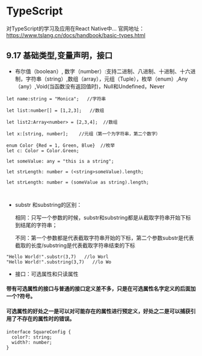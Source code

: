 # TypeScript
对TypeScript的学习及应用在React Native中...
官网地址：https://www.tslang.cn/docs/handbook/basic-types.html

## 9.17 基础类型,变量声明，接口
* 布尔值（boolean）, 数字（number）:支持二进制、八进制、十进制、十六进制，字符串（string）,数组（array），元组（Tuple），枚举（enum）,Any（any）,Void(当函数没有返回值时)，Null和Undefined，Never
   
```
let name:string = "Monica";   //字符串

let list:number[] = [1,2,3];   //数组

let list2:Array<number> = [2,3,4];  //数组

let x:[string, number];    //元组（第一个为字符串，第二个数字）

enum Color {Red = 1, Green, Blue}  //枚举
let c: Color = Color.Green;   

let someValue: any = "this is a string";

let strLength: number = (<string>someValue).length;

let strLength: number = (someValue as string).length;



```
* substr 和substring的区别：

  相同：只写一个参数的时候，substr和substring都是从截取字符串开始下标到结尾的字符串；
  
  不同：第一个参数都是代表截取字符串开始的下标，第二个参数substr是代表截取的长度/substring是代表截取字符串结束的下标
   
```
"Hello World!".substr(3,7)   //lo Worl
"Hello World!".substring(3,7)   //lo Wo
```
* 接口：可选属性和只读属性
#### 带有可选属性的接口与普通的接口定义差不多，只是在可选属性名字定义的后面加一个?符号。
#### 可选属性的好处之一是可以对可能存在的属性进行预定义，好处之二是可以捕获引用了不存在的属性时的错误。
```
interface SquareConfig {
  color?: string;
  width?: number;
}
```
